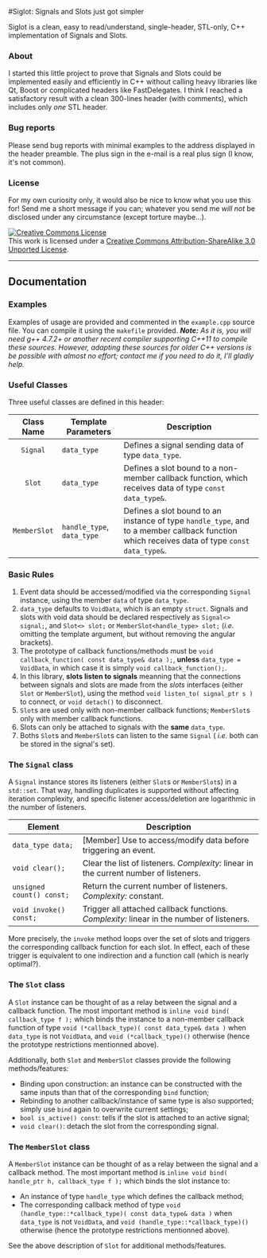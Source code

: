 #Siglot: Signals and Slots just got simpler

Siglot is a clean, easy to read/understand, single-header, STL-only, C++ implementation of Signals and Slots.

### About

I started this little project to prove that Signals and Slots could be implemented easily and efficiently in C++ without calling heavy libraries like Qt, Boost or complicated headers like FastDelegates. I think I reached a satisfactory result with a clean 300-lines header (with comments), which includes only _one_ STL header.

### Bug reports

Please send bug reports with minimal examples to the address displayed in the header preamble. The plus sign in the e-mail is a real plus sign (I know, it's not common).

### License

For my own curiosity only, it would also be nice to know what you use this for! Send me a short message if you can; whatever you send me _will not_ be disclosed under any circumstance (except torture maybe...).

<a rel="license" href="http://creativecommons.org/licenses/by-sa/3.0/deed.en_US"><img alt="Creative Commons License" style="border-width:0" src="http://i.creativecommons.org/l/by-sa/3.0/88x31.png" /></a><br />This work is licensed under a <a rel="license" href="http://creativecommons.org/licenses/by-sa/3.0/deed.en_US">Creative Commons Attribution-ShareAlike 3.0 Unported License</a>.

---

## Documentation

### Examples

Examples of usage are provided and commented in the `example.cpp` source file. You can compile it using the `makefile` provided.
_**Note:** As it is, you will need g++ 4.7.2+ or another recent compiler supporting C++11 to compile these sources. However, adapting these sources for older C++ versions is be possible with almost no effort; contact me if you need to do it, I'll gladly help._

### Useful Classes

Three useful classes are defined in this header:

| Class Name   | Template Parameters | Description |
|:---:|---|---|
| `Signal`     | `data_type` | Defines a signal sending data of type `data_type`. |
| `Slot`       | `data_type` | Defines a slot bound to a non-member callback function, which receives data of type `const data_type&`. |
| `MemberSlot` | `handle_type`, `data_type` | Defines a slot bound to an instance of type `handle_type`, and to a member callback function which receives data of type `const data_type&`. |

### Basic Rules

1. Event data should be accessed/modified via the corresponding `Signal` instance, using the member `data` of type `data_type`.
1. `data_type` defaults to `VoidData`, which is an empty `struct`. Signals and slots with void data should be declared respectively as `Signal<> signal;`, and `Slot<> slot;` or `MemberSlot<handle_type> slot;` (_i.e._ omitting the template argument, but without removing the angular brackets).
1. The prototype of callback functions/methods must be `void callback_function( const data_type& data );`, __unless__ `data_type = VoidData`, in which case it is simply `void callback_function();`.
1. In this library, __slots listen to signals__ meanning that the connections between signals and slots are made from the _slots_ interfaces (either `Slot` or `MemberSlot`), using the method `void listen_to( signal_ptr s )` to connect, or `void detach()` to disconnect.
1. `Slot`s are used only with non-member callback functions; `MemberSlot`s only with member callback functions.
1. Slots can only be attached to signals with the __same__ `data_type`.
1. Boths `Slot`s and `MemberSlot`s can listen to the same `Signal` ( _i.e._ both can be stored in the signal's set).

### The `Signal` class

A `Signal` instance stores its listeners (either `Slot`s or `MemberSlot`s) in a `std::set`. That way, handling duplicates is supported without affecting iteration complexity, and specific listener access/deletion are logarithmic in the number of listeners.

| Element | Description |
|---|---|
| `data_type data;` | [Member] Use to access/modify data before triggering an event. |
| `void clear();` | Clear the list of listeners. _Complexity:_ linear in the current number of listeners. |
| `unsigned count() const;` | Return the current number of listeners. _Complexity:_ constant. |
| `void invoke() const;` | Trigger all attached callback functions. _Complexity:_ linear in the number of listeners. |

More precisely, the `invoke` method loops over the set of slots and triggers the corresponding callback function for each slot. In effect, each of these trigger is equivalent to one indirection and a function call (which is nearly optimal?).

### The `Slot` class

A `Slot` instance can be thought of as a relay between the signal and a callback function. The most important method is `inline void bind( callback_type f );` which binds the instance to a non-member callback function of type `void (*callback_type)( const data_type& data )` when `data_type` is not `VoidData`, and `void (*callback_type)()` otherwise (hence the prototype restrictions mentionned above).

Additionally, both `Slot` and `MemberSlot` classes provide the following methods/features:
+ Binding upon construction: an instance can be constructed with the same inputs than that of the corresponding `bind` function;
+ Rebinding to another callback/instance of same type is also supported; simply use `bind` again to overwrite current settings;
+ `bool is_active() const`: tells if the slot is attached to an active signal;
+ `void clear()`: detach the slot from the corresponding signal.

### The `MemberSlot` class

A `MemberSlot` instance can be thought of as a relay between the signal and a callback method. The most important method is `inline void bind( handle_ptr h, callback_type f );` which binds the slot instance to:

+ An instance of type `handle_type` which defines the callback method; 
+ The corresponding callback method of type `void (handle_type::*callback_type)( const data_type& data )` when `data_type` is not `VoidData`, and `void (handle_type::*callback_type)()` otherwise (hence the prototype restrictions mentionned above).

See the above description of `Slot` for additional methods/features.